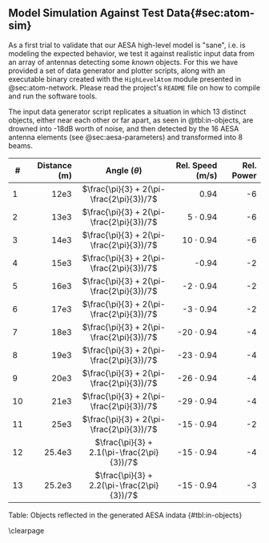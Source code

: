 ## Model Simulation Against Test Data{#sec:atom-sim}

As a first trial to validate that our AESA high-level model is "sane", i.e. is
modeling the expected behavior, we test it against realistic input data from an array
of antennas detecting some _known_ objects. For this we have provided a set of data
generator and plotter scripts, along with an executable binary created with the
`HighLevelAtom` module presented in @sec:atom-network. Please read the project's
`README` file on how to compile and run the software tools. 

The input data generator script replicates a situation in which 13 distinct objects,
either near each other or far apart, as seen in @tbl:in-objects, are drowned into
-18dB worth of noise, and then detected by the 16 AESA antenna elements (see
@sec:aesa-parameters) and transformed into 8 beams.

| #  | Distance (m) | Angle ($\theta$)                            | Rel. Speed (m/s) | Rel. Power |
|----|-------------:|:-------------------------------------------:|-----------------:|-----------:|
| 1  |         12e3 | $\frac{\pi}{3} + 2(\pi-\frac{2\pi}{3})/7$   |             0.94 |         -6 |
| 2  |         13e3 | $\frac{\pi}{3} + 2(\pi-\frac{2\pi}{3})/7$   |   5 $\cdot$ 0.94 |         -6 |
| 3  |         14e3 | $\frac{\pi}{3} + 2(\pi-\frac{2\pi}{3})/7$   |  10 $\cdot$ 0.94 |         -6 |
| 4  |         15e3 | $\frac{\pi}{3} + 2(\pi-\frac{2\pi}{3})/7$   |            -0.94 |         -2 |
| 5  |         16e3 | $\frac{\pi}{3} + 2(\pi-\frac{2\pi}{3})/7$   |  -2 $\cdot$ 0.94 |         -2 |
| 6  |         17e3 | $\frac{\pi}{3} + 2(\pi-\frac{2\pi}{3})/7$   |  -3 $\cdot$ 0.94 |         -2 |
| 7  |         18e3 | $\frac{\pi}{3} + 2(\pi-\frac{2\pi}{3})/7$   | -20 $\cdot$ 0.94 |         -4 |
| 8  |         19e3 | $\frac{\pi}{3} + 2(\pi-\frac{2\pi}{3})/7$   | -23 $\cdot$ 0.94 |         -4 |
| 9  |         20e3 | $\frac{\pi}{3} + 2(\pi-\frac{2\pi}{3})/7$   | -26 $\cdot$ 0.94 |         -4 |
| 10 |         21e3 | $\frac{\pi}{3} + 2(\pi-\frac{2\pi}{3})/7$   | -29 $\cdot$ 0.94 |         -4 |
| 11 |         25e3 | $\frac{\pi}{3} + 2(\pi-\frac{2\pi}{3})/7$   | -15 $\cdot$ 0.94 |         -2 |
| 12 |       25.4e3 | $\frac{\pi}{3} + 2.1(\pi-\frac{2\pi}{3})/7$ | -15 $\cdot$ 0.94 |         -4 |
| 13 |       25.2e3 | $\frac{\pi}{3} + 2.2(\pi-\frac{2\pi}{3})/7$ | -15 $\cdot$ 0.94 |         -3 |

Table:  Objects reflected in the generated AESA indata {#tbl:in-objects}

\clearpage
